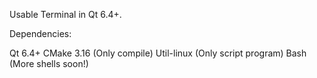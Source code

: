 Usable Terminal in Qt 6.4+.

Dependencies:

Qt 6.4+
CMake 3.16 (Only compile)
Util-linux (Only script program)
Bash (More shells soon!)
